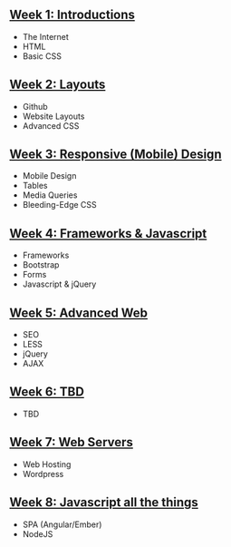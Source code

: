 [Week 1: Introductions](Week-1)
--------
* The Internet
* HTML
* Basic CSS

[Week 2: Layouts](Week-2)
--------
* Github
* Website Layouts
* Advanced CSS

[Week 3: Responsive (Mobile) Design](Week-3)
---------
* Mobile Design
* Tables
* Media Queries
* Bleeding-Edge CSS

[Week 4: Frameworks & Javascript](Week-4)
--------
* Frameworks
* Bootstrap
* Forms
* Javascript & jQuery

[Week 5: Advanced Web](Week-5)
--------
* SEO
* LESS
* jQuery
* AJAX

[Week 6: TBD](Week-6)
----------
* TBD

[Week 7: Web Servers](Week-7)
--------
* Web Hosting
* Wordpress

[Week 8: Javascript all the things](Week-8)
--------
* SPA (Angular/Ember)
* NodeJS